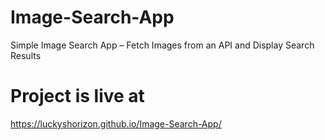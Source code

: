 # Image-Search-App
Simple Image Search App – Fetch Images from an API and Display Search Results
# Project is live at 
https://luckyshorizon.github.io/Image-Search-App/
